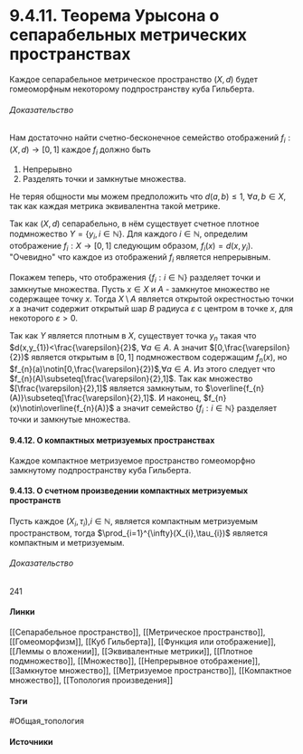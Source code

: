 # 9.4.11. Теорема Урысона о сепарабельных метрических пространствах
Каждое сепарабельное метрическое пространство $(X,d)$ будет гомеоморфным некоторому подпространству куба Гильберта.

###### Доказательство
Нам достаточно найти счетно-бесконечное семейство отображений $f_{i}:(X,d)\to[0,1]$ каждое $f_{i}$ должно быть
1. Непрерывно
2. Разделять точки и замкнутые множества.

Не теряя общности мы можем предположить что $d(a,b)\le1$, $\forall a,b\in X$, так как каждая метрика эквивалентна такой метрике.

Так как $(X,d)$ сепарабельно, в нём существует счетное плотное подмножество $Y=\{y_{i},i\in\mathbb{N}\}$. Для каждого $i\in\mathbb{N}$, определим отображение $f_{i}:X\to[0,1]$ следующим образом, $f_{i}(x)=d(x,y_{i})$. "Очевидно" что каждое из отображений $f_{i}$ является непрерывным.

Покажем теперь, что отображения $\{f_{i}:i\in\mathbb{N}\}$ разделяет точки и замкнутые множества. Пусть $x\in X$ и $A$ - замкнутое множество не содержащее точку $x$. Тогда $X\setminus A$ является открытой окрестностью точки $x$ а значит содержит открытый шар $B$ радиуса $\varepsilon$ с центром в точке $x$, для некоторого $\varepsilon>0$.

Так как $Y$ является плотным в $X$, существует точка $y_{n}$ такая что $d(x,y_{1})<\frac{\varepsilon}{2}$, $\forall a\in A$. А значит $[0,\frac{\varepsilon}{2})$ является открытым в $[0,1]$ подмножеством содержащим $f_{n}(x)$, но $f_{n}(a)\notin[0,\frac{\varepsilon}{2})$,$\forall a\in A$. Из этого следует что $f_{n}(A)\subseteq[\frac{\varepsilon}{2},1]$. Так как множество $[\frac{\varepsilon}{2},1]$ является замкнутым, то $\overline{f_{n}(A)}\subseteq[\frac{\varepsilon}{2},1]$. И наконец, $f_{n}(x)\notin\overline{f_{n}(A)}$ а значит семейство $\{f_{i}:i\in\mathbb{N}\}$ разделяет точки и замкнутые множества.

#### 9.4.12. О компактных метризуемых пространствах
Каждое компактное метризуемое пространство гомеоморфно замкнутому подпространству куба Гильберта.

#### 9.4.13. О счетном произведении компактных метризуемых пространств
Пусть каждое $(X_{i},\tau_{i})$,$i\in\mathbb{N}$, является компактным метризуемым пространством, тогда $\prod_{i=1}^{\infty}(X_{i},\tau_{i})$ является компактным и метризуемым.
###### Доказательство
241
#### Линки
 [[Сепарабельное пространство]],
 [[Метрическое пространство]],
 [[Гомеоморфизм]],
 [[Куб Гильберта]],
 [[Функция или отображение]],
 [[Леммы о вложении]],
 [[Эквивалентные метрики]],
 [[Плотное подмножество]],
 [[Множество]],
 [[Непрерывное отображение]],
 [[Замкнутое множество]],
 [[Метризуемое пространство]],
 [[Компактное множество]],
 [[Топология произведения]]
#### Тэги
 #Общая_топология 
#### Источники
